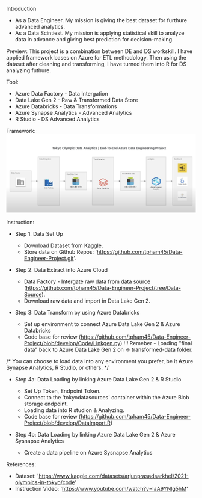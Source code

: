 Introduction
* As a Data Engineer. My mission is giving the best dataset for furthure advanced analytics.
* As a Data Scintiest. My mission is applying statistical skill to analyze data in advance and giving best prediction for decision-making.

Preview: This project is a combination between DE and DS workskill. I have applied framework bases on Azure for ETL methodology. Then using the dataset after cleaning and transforming, I have turned them into R for DS analyzing futhure.

Tool:
* Azure Data Factory - Data Intergation 
* Data Lake Gen 2 - Raw & Transformed Data Store
* Azure Databricks - Data Transformations
* Azure Synapse Analytics - Advanced Analytics
* R Studio - DS Advanced Analytics

Framework:
![Alt text](image.png)

Instruction:
* Step 1: Data Set Up
    - Download Dataset from Kaggle.
    - Store data on Github Repos: 'https://github.com/tpham45/Data-Engineer-Project.git'.

* Step 2: Data Extract into Azure Cloud
    - Data Factory - Intergate raw data from data source (https://github.com/tpham45/Data-Engineer-Project/tree/Data-Source).
    - Download raw data and import in Data Lake Gen 2.

* Step 3: Data Transform by using Azure Databricks
    - Set up environment to connect Azure Data Lake Gen 2 & Azure Databricks
    - Code base for review (https://github.com/tpham45/Data-Engineer-Project/blob/develop/Code/Linkgen.py)
    !!! Remeber - Loading "final data" back to Azure Data Lake Gen 2 on -> transformed-data folder.

/* You can choose to load data into any environment you prefer, be it Azure Synapse Analytics, R Studio, or others. */

* Step 4a: Data Loading by linking Azure Data Lake Gen 2 & R Studio
    - Set Up Token, Endpoint Token.
    - Connect to the 'tokyodatasources' container within the Azure Blob storage endpoint.
    - Loading data into R studion & Analyzing.
    - Code base for review (https://github.com/tpham45/Data-Engineer-Project/blob/develop/DataImport.R)

* Step 4b: Data Loading by linking Azure Data Lake Gen 2 & Azure Sysnapse Analytics
    - Create a data pipeline on Azure Sysnapse Analytics



References:
* Dataset: 'https://www.kaggle.com/datasets/arjunprasadsarkhel/2021-olympics-in-tokyo/code'
* Instruction Video: 'https://www.youtube.com/watch?v=IaA9YNlg5hM' 

